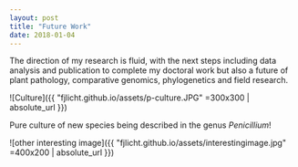 ```yaml
---
layout: post
title: "Future Work"
date: 2018-01-04
---
```

The direction of my research is fluid, with the next steps including data analysis and publication to complete my doctoral work but also a future of plant pathology, comparative genomics, phylogenetics and field research.

![Culture]({{ "fjlicht.github.io/assets/p-culture.JPG" =300x300 | absolute_url }})

Pure culture of new species being described in the genus *Penicillium*!


![other interesting image]({{ "fjlicht.github.io/assets/interestingimage.jpg" =400x200 | absolute_url }})
